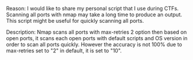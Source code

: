 Reason:
I would like to share my personal script that I use during CTFs. Scanning all ports with nmap may take a long time to produce an output. This script might be useful for quickly scanning all ports.


Description:
Nmap scans all ports with max-retries 2 option then based on open ports, it scans each open ports with default scripts and OS version in order to scan all ports quickly. However the accuracy is not 100% due to max-retries set to "2" in default, it is set to "10".
